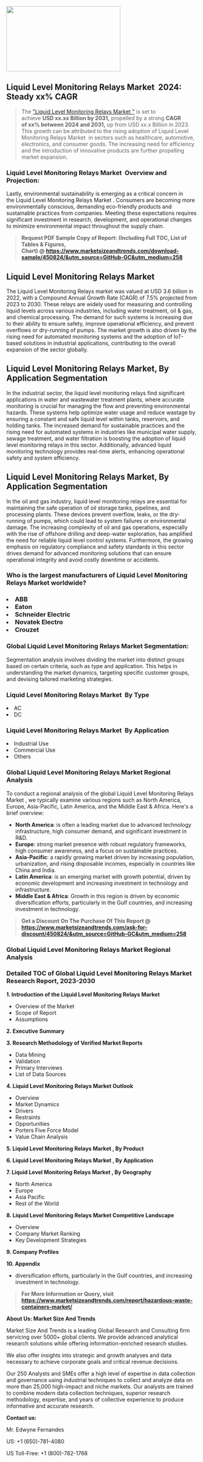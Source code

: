 <p><img class="alignnone size-medium wp-image-20088" src="https://ffe5etoiles.com/wp-content/uploads/2024/12/MST1-300x171.png" alt="" width="300" height="171" /></p><h2 id="ember46" class="ember-view reader-text-block__heading-2">Liquid Level Monitoring Relays Market &nbsp;2024: Steady&nbsp;xx% CAGR</h2><blockquote id="ember47" class="ember-view reader-text-block__blockquote">The&nbsp;<a class="app-aware-link " href="https://www.marketsizeandtrends.com/download-sample/450824/&utm_source=GitHub-GC&utm_medium=258" target="_blank" data-test-app-aware-link="">"Liquid Level Monitoring Relays Market "</a>&nbsp;is set to achieve&nbsp;<strong>USD&nbsp;xx.xx&nbsp;Billion by 2031,</strong>&nbsp;propelled by a strong&nbsp;<strong>CAGR of&nbsp;xx% between 2024 and 2031,</strong>&nbsp;up from USD xx.x Billion in 2023. This growth can be attributed to the rising adoption of&nbsp;Liquid Level Monitoring Relays Market &nbsp;in sectors such as healthcare, automotive, electronics, and consumer goods. The increasing need for efficiency and the introduction of innovative products are further propelling market expansion.</blockquote><h3 id="ember48" class="ember-view reader-text-block__heading-3">Liquid Level Monitoring Relays Market &nbsp;Overview and Projection:</h3><p id="ember49" class="ember-view reader-text-block__paragraph">Lastly, environmental sustainability is emerging as a critical concern in the&nbsp;Liquid Level Monitoring Relays Market . Consumers are becoming more environmentally conscious, demanding eco-friendly products and sustainable practices from companies. Meeting these expectations requires significant investment in research, development, and operational changes to minimize environmental impact throughout the supply chain.</p><blockquote id="ember50" class="ember-view reader-text-block__blockquote"><strong>Request PDF Sample Copy of Report: (Including Full TOC, List of Tables &amp; Figures, Chart)&nbsp;@&nbsp;<strong><a href="https://www.marketsizeandtrends.com/download-sample/450824/&utm_source=GitHub-GC&utm_medium=258" target="_blank">https://www.marketsizeandtrends.com/download-sample/450824/&utm_source=GitHub-GC&utm_medium=258</a></strong></strong></blockquote><h3 class=""> <h2>Liquid Level Monitoring Relays Market</h2><p>The Liquid Level Monitoring Relays market was valued at USD 3.6 billion in 2022, with a Compound Annual Growth Rate (CAGR) of 7.5% projected from 2023 to 2030. These relays are widely used for measuring and controlling liquid levels across various industries, including water treatment, oil & gas, and chemical processing. The demand for such systems is increasing due to their ability to ensure safety, improve operational efficiency, and prevent overflows or dry-running of pumps. The market growth is also driven by the rising need for automated monitoring systems and the adoption of IoT-based solutions in industrial applications, contributing to the overall expansion of the sector globally.</p><h2>Liquid Level Monitoring Relays Market, By Application Segmentation</h2><p>In the industrial sector, the liquid level monitoring relays find significant applications in water and wastewater treatment plants, where accurate monitoring is crucial for managing the flow and preventing environmental hazards. These systems help optimize water usage and reduce wastage by ensuring a constant and safe liquid level within tanks, reservoirs, and holding tanks. The increased demand for sustainable practices and the rising need for automated systems in industries like municipal water supply, sewage treatment, and water filtration is boosting the adoption of liquid level monitoring relays in this sector. Additionally, advanced liquid monitoring technology provides real-time alerts, enhancing operational safety and system efficiency.</p><h2>Liquid Level Monitoring Relays Market, By Application Segmentation</h2><p>In the oil and gas industry, liquid level monitoring relays are essential for maintaining the safe operation of oil storage tanks, pipelines, and processing plants. These devices prevent overflow, leaks, or the dry-running of pumps, which could lead to system failures or environmental damage. The increasing complexity of oil and gas operations, especially with the rise of offshore drilling and deep-water exploration, has amplified the need for reliable liquid level control systems. Furthermore, the growing emphasis on regulatory compliance and safety standards in this sector drives demand for advanced monitoring solutions that can ensure operational integrity and avoid costly downtime or accidents.</p></h3><h3 id="" class="">Who is the largest manufacturers of&nbsp;Liquid Level Monitoring Relays Market worldwide?</h3><h3 class=""></Li><Li>ABB</Li><Li> Eaton</Li><Li> Schneider Electric</Li><Li> Novatek Electro</Li><Li> Crouzet</h3><h3 id="ember53" class="ember-view reader-text-block__heading-3">Global&nbsp;Liquid Level Monitoring Relays Market Segmentation:</h3><p id="ember54" class="ember-view reader-text-block__paragraph">Segmentation analysis involves dividing the market into distinct groups based on certain criteria, such as type and application. This helps in understanding the market dynamics, targeting specific customer groups, and devising tailored marketing strategies.</p><h3 id="" class="">Liquid Level Monitoring Relays Market &nbsp;By Type</h3><p></Li><Li>AC</Li><Li> DC</p><h3 id="" class="">Liquid Level Monitoring Relays Market &nbsp;By Application</h3><p class=""></Li><Li>Industrial Use</Li><Li> Commercial Use</Li><Li> Others</p><h3 id="ember62" class="ember-view reader-text-block__heading-3">Global Liquid Level Monitoring Relays Market Regional Analysis</h3><p id="ember63" class="ember-view reader-text-block__paragraph">To conduct a regional analysis of the global Liquid Level Monitoring Relays Market , we typically examine various regions such as North America, Europe, Asia-Pacific, Latin America, and the Middle East &amp; Africa. Here's a brief overview:</p><ul><li><strong>North America</strong>: is often a leading market due to advanced technology infrastructure, high consumer demand, and significant investment in R&amp;D.</li><li><strong>Europe</strong>: strong market presence with robust regulatory frameworks, high consumer awareness, and a focus on sustainable practices.</li><li><strong>Asia-Pacific</strong>: a rapidly growing market driven by increasing population, urbanization, and rising disposable incomes, especially in countries like China and India.</li><li><strong>Latin America</strong>: is an emerging market with growth potential, driven by economic development and increasing investment in technology and infrastructure.</li><li><strong>Middle East &amp; Africa</strong>: Growth in this region is driven by economic diversification efforts, particularly in the Gulf countries, and increasing investment in technology.</li></ul><blockquote id="ember61" class="ember-view reader-text-block__blockquote"><strong>Get a Discount On The Purchase Of This Report @ <strong><a href="https://html-cleaner.com/" target="">https://www.marketsizeandtrends.com/ask-for-discount/450824/&utm_source=GitHub-GC&utm_medium=258</a></strong></strong></blockquote><h3 id="ember62" class="ember-view reader-text-block__heading-3">Global Liquid Level Monitoring Relays Market Regional Analysis</h3><h3 id="" class="">Detailed TOC of Global Liquid Level Monitoring Relays Market Research Report, 2023-2030</h3><p id="" class=""><strong>1. Introduction of the Liquid Level Monitoring Relays Market </strong></p><ul><li>Overview of the Market</li><li>Scope of Report</li><li>Assumptions</li></ul><p id="" class=""><strong>2. Executive Summary</strong></p><p id="" class=""><strong>3. Research Methodology of Verified Market Reports</strong></p><ul><li>Data Mining</li><li>Validation</li><li>Primary Interviews</li><li>List of Data Sources</li></ul><p id="" class=""><strong>4. Liquid Level Monitoring Relays Market Outlook</strong></p><ul><li>Overview</li><li>Market Dynamics</li><li>Drivers</li><li>Restraints</li><li>Opportunities</li><li>Porters Five Force Model</li><li>Value Chain Analysis</li></ul><p id="" class=""><strong>5. Liquid Level Monitoring Relays Market , By Product</strong></p><p id="" class=""><strong>6. Liquid Level Monitoring Relays Market , By Application</strong></p><p id="" class=""><strong>7. Liquid Level Monitoring Relays Market , By Geography</strong></p><ul><li>North America</li><li>Europe</li><li>Asia Pacific</li><li>Rest of the World</li></ul><p id="" class=""><strong>8. Liquid Level Monitoring Relays Market Competitive Landscape</strong></p><ul><li>Overview</li><li>Company Market Ranking</li><li>Key Development Strategies</li></ul><p id="" class=""><strong>9. Company Profiles</strong></p><p id="" class=""><strong>10. Appendix</strong></p><ul><li>diversification efforts, particularly in the Gulf countries, and increasing investment in technology.</li></ul><blockquote id="ember65" class="ember-view reader-text-block__blockquote"><strong>For More Information or Query, visit <strong><strong><a href="https://html-cleaner.com/" target="">https://www.marketsizeandtrends.com/report/hazardous-waste-containers-market/</a></strong></strong></strong></blockquote><p id="" class=""><strong>About Us: Market Size And Trends</strong></p><p id="" class="">Market Size And Trends is a leading Global Research and Consulting firm servicing over 5000+ global clients. We provide advanced analytical research solutions while offering information-enriched research studies.</p><p id="" class="">We also offer insights into strategic and growth analyses and data necessary to achieve corporate goals and critical revenue decisions.</p><p id="" class="">Our 250 Analysts and SMEs offer a high level of expertise in data collection and governance using industrial techniques to collect and analyze data on more than 25,000 high-impact and niche markets. Our analysts are trained to combine modern data collection techniques, superior research methodology, expertise, and years of collective experience to produce informative and accurate research.</p><p id="" class=""><strong>Contact us:</strong></p><p id="" class="">Mr. Edwyne Fernandes</p><p id="" class="">US: +1 (650)-781-4080</p><p id="" class="">US Toll-Free: +1 (800)-782-1768</p>
